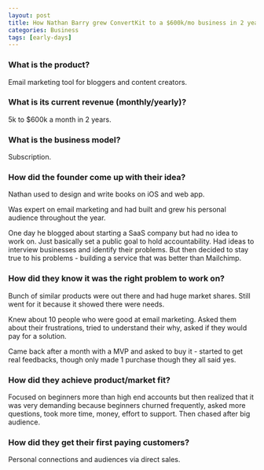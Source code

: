 ```yaml
---
layout: post
title: How Nathan Barry grew ConvertKit to a $600k/mo business in 2 years
categories: Business
tags: [early-days]
---
```


### What is the product?

Email marketing tool for bloggers and content creators.

### What is its current revenue (monthly/yearly)?

5k to $600k a month in 2 years.

### What is the business model?

Subscription.

### How did the founder come up with their idea?

Nathan used to design and write books on iOS and web app.

Was expert on email marketing and had built and grew his personal audience throughout the year.

One day he blogged about starting a SaaS company but had no idea to work on. Just basically set a public goal to hold accountability. Had ideas to interview businesses and identify their problems. But then decided to stay true to his problems - building a service that was better than Mailchimp.

### How did they know it was the right problem to work on?

Bunch of similar products were out there and had huge market shares. Still went for it because it showed there were needs.

Knew about 10 people who were good at email marketing. Asked them about their frustrations, tried to understand their why, asked if they would pay for a solution.

Came back after a month with a MVP and asked to buy it - started to get real feedbacks, though only made 1 purchase though they all said yes.

### How did they achieve product/market fit?

Focused on beginners more than high end accounts but then realized that it was very demanding because beginners churned frequently, asked more questions, took more time, money, effort to support. Then chased after big audience.

### How did they get their first paying customers?

Personal connections and audiences via direct sales.
